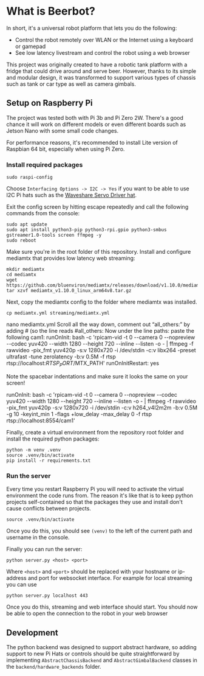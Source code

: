 # What is Beerbot?
In short, it's a universal robot platform that lets you do the following:
- Control the robot remotely over WLAN or the Internet using a keyboard or gamepad
- See low latency livestream and control the robot using a web browser

This project was originally created to have a robotic tank platform with a fridge that could drive around
and serve beer. However, thanks to its simple and modular design, it was transformed to support various
types of chassis such as tank or car type as well as camera gimbals.

## Setup on Raspberry Pi
The project was tested both with Pi 3b and Pi Zero 2W. There's a good chance it will work on different 
models or even different boards such as Jetson Nano with some small code changes.

For performance reasons, it's recommended to install Lite version of Raspbian 64 bit, especially when using Pi Zero.
### Install required packages
`sudo raspi-config`

Choose `Interfacing Options -> I2C -> Yes` if you want to be able to use I2C Pi hats such as the 
[Waveshare Servo Driver hat](waveshare.com/wiki/Servo_Driver_HAT).

Exit the config screen by hitting escape repeatedly and call the following commands from the console:
```
sudo apt update
sudo apt install python3-pip python3-rpi.gpio python3-smbus gstreamer1.0-tools screen ffmpeg -y
sudo reboot
```

Make sure you're in the root folder of this repository.
Install and configure mediamtx that provides low latency web streaming:
```
mkdir mediamtx
cd mediamtx
wget https://github.com/bluenviron/mediamtx/releases/download/v1.10.0/mediamtx_v1.10.0_linux_arm64v8.tar.gz
tar xzvf mediamtx_v1.10.0_linux_arm64v8.tar.gz
```

Next, copy the mediamtx config to the folder where mediamtx was installed.
```
cp mediamtx.yml streaming/mediamtx.yml
```

nano mediamtx.yml
Scroll all the way down, comment out “all_others:” by adding # (so the line reads #all_others:
Now under the line paths: paste the following
  cam1:
    runOnInit: bash -c 'rpicam-vid -t 0 --camera 0 --nopreview --codec yuv420 --width 1280 --height 720 --inline --listen -o - | ffmpeg -f rawvideo -pix_fmt yuv420p -s:v 1280x720 -i /dev/stdin -c:v libx264 -preset ultrafast -tune zerolatency -b:v 0.5M -f rtsp rtsp://localhost:$RTSP_PORT/$MTX_PATH'
    runOnInitRestart: yes

Note the spacebar indentations and make sure it looks the same on your screen!

runOnInit: bash -c 'rpicam-vid -t 0 --camera 0 --nopreview --codec yuv420 --width 1280 --height 720 --inline --listen -o - | ffmpeg -f rawvideo -pix_fmt yuv420p -s:v 1280x720 -i /dev/stdin -c:v h264_v4l2m2m -b:v 0.5M -g 10 -keyint_min 1 -flags +low_delay -max_delay 0 -f rtsp rtsp://localhost:8554/cam1'

Finally, create a virtual environment from the repository root folder and install the required python packages:
```commandline
python -m venv .venv
source .venv/bin/activate
pip install -r requirements.txt
```
### Run the server
Every time you restart Raspberry Pi you will need to activate the virtual environment the code runs from.
The reason it's like that is to keep python projects self-contained so that the packages they use and install 
don't cause conflicts between projects.
```
source .venv/bin/activate
```
Once you do this, you should see `(venv)` to the left of the current path and username in the console.

Finally you can run the server:
```commandline
python server.py <host> <port>
```
Where `<host>` and `<port>` should be replaced with your hostname or ip-address and port for websocket interface.
For example for local streaming you can use 
```commandline
python server.py localhost 443
```
Once you do this, streaming and web interface should start.
You should now be able to open the connection to the robot in your web browser
## Development
The python backend was designed to support abstract hardware, so adding support to new Pi Hats or controls
should be quite straightforward by implementing `AbstractChassisBackend` and `AbstractGimbalBackend` classes
in the `backend/hardware_backends` folder.
